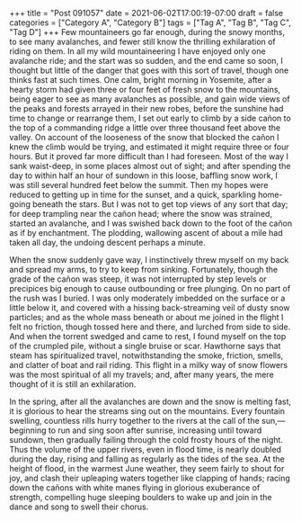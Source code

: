 +++
title = "Post 091057"
date = 2021-06-02T17:00:19-07:00
draft = false
categories = ["Category A", "Category B"]
tags = ["Tag A", "Tag B", "Tag C", "Tag D"]
+++
Few mountaineers go far enough, during the snowy months, to see many avalanches, and fewer still know the thrilling exhilaration of riding on them. In all my wild mountaineering I have enjoyed only one avalanche ride; and the start was so sudden, and the end came so soon, I thought but little of the danger that goes with this sort of travel, though one thinks fast at such times. One calm, bright morning in Yosemite, after a hearty storm had given three or four feet of fresh snow to the mountains, being eager to see as many avalanches as possible, and gain wide views of the peaks and forests arrayed in their new robes, before the sunshine had time to change or rearrange them, I set out early to climb by a side cañon to the top of a commanding ridge a little over three thousand feet above the valley. On account of the looseness of the snow that blocked the cañon I knew the climb would be trying, and estimated it might require three or four hours. But it proved far more difficult than I had foreseen. Most of the way I sank waist-deep, in some places almost out of sight; and after spending the day to within half an hour of sundown in this loose, baffling snow work, I was still several hundred feet below the summit. Then my hopes were reduced to getting up in time for the sunset, and a quick, sparkling home-going beneath the stars. But I was not to get top views of any sort that day; for deep trampling near the cañon head; where the snow was strained, started an avalanche, and I was swished back down to the foot of the cañon as if by enchantment. The plodding, wallowing ascent of about a mile had taken all day, the undoing descent perhaps a minute.

When the snow suddenly gave way, I instinctively threw myself on my back and spread my arms, to try to keep from sinking. Fortunately, though the grade of the cañon was steep, it was not interrupted by step levels or precipices big enough to cause outbounding or free plunging. On no part of the rush was I buried. I was only moderately imbedded on the surface or a little below it, and covered with a hissing back-streaming veil of dusty snow particles; and as the whole mass beneath or about me joined in the flight I felt no friction, though tossed here and there, and lurched from side to side. And when the torrent swedged and came to rest, I found myself on the top of the crumpled pile, without a single bruise or scar. Hawthorne says that steam has spiritualized travel, notwithstanding the smoke, friction, smells, and clatter of boat and rail riding. This flight in a milky way of snow flowers was the most spiritual of all my travels; and, after many years, the mere thought of it is still an exhilaration.

In the spring, after all the avalanches are down and the snow is melting fast, it is glorious to hear the streams sing out on the mountains. Every fountain swelling, countless rills hurry together to the rivers at the call of the sun,—beginning to run and sing soon after sunrise, increasing until toward sundown, then gradually failing through the cold frosty hours of the night. Thus the volume of the upper rivers, even in flood time, is nearly doubled during the day, rising and falling as regularly as the tides of the sea. At the height of flood, in the warmest June weather, they seem fairly to shout for joy, and clash their upleaping waters together like clapping of hands; racing down the cañons with white manes flying in glorious exuberance of strength, compelling huge sleeping boulders to wake up and join in the dance and song to swell their chorus.
